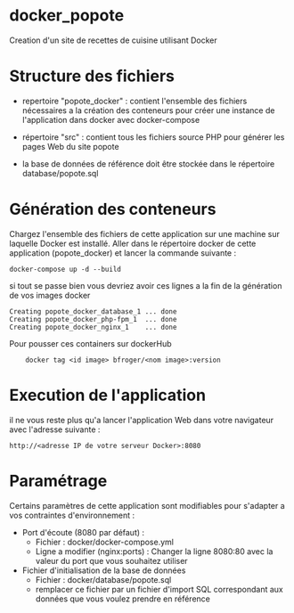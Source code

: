 # docker_popote
Creation d'un site de recettes de cuisine utilisant Docker

# Structure des fichiers
- repertoire "popote_docker" : contient l'ensemble des fichiers nécessaires a la création des conteneurs pour créer une instance de l'application dans docker avec docker-compose

- répertoire "src" : contient tous les fichiers source PHP pour générer les pages Web du site popote

- la base de données de référence doit être stockée dans le répertoire database/popote.sql

# Génération des conteneurs
Chargez l'ensemble des fichiers de cette application sur une machine sur laquelle Docker est installé.
Aller dans le répertoire docker de cette application (popote_docker) et lancer la commande suivante :

	docker-compose up -d --build
	
si tout se passe bien vous devriez avoir ces lignes a la fin de la génération de vos images docker

	
	Creating popote_docker_database_1 ... done
	Creating popote_docker_php-fpm_1  ... done
	Creating popote_docker_nginx_1    ... done
	
	
Pour pousser ces containers sur dockerHub
	
		docker tag <id image> bfroger/<nom image>:version
		
 
# Execution de l'application
il ne vous reste plus qu'a lancer l'application Web dans votre navigateur avec l'adresse suivante : 
	
	http://<adresse IP de votre serveur Docker>:8080
	
	
# Paramétrage
Certains paramètres de cette application sont modifiables pour s'adapter a vos contraintes d'environnement :

- Port d'écoute (8080 par défaut) : 
	- Fichier : docker/docker-compose.yml
	- Ligne a modifier (nginx:ports) : Changer la ligne 8080:80 avec la valeur du port que vous souhaitez utiliser
-  Fichier d'initialisation de la base de données
	- Fichier : docker/database/popote.sql
	- remplacer ce fichier par un fichier d'import SQL correspondant aux données que vous voulez prendre en référence
